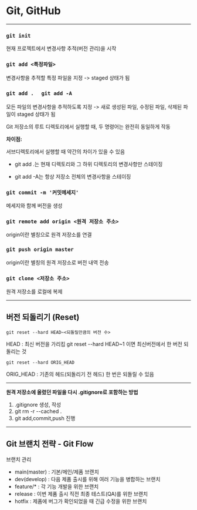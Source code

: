 # Git, GitHub
<hr>

### `git init`

현재 프로젝트에서 변경사항 추적(버전 관리)을 시작

### `git add <특정파일>`

변경사항을 추적할 특정 파일을 지정 -> staged 상태가 됨

### `git add . ` ` git add -A`

모든 파일의 변경사항을 추적하도록 지정 -> 새로 생성된 파일, 수정된 파일, 삭제된 파일이 staged 상태가 됨

Git 저장소의 루트 디렉토리에서 실행할 때, 두 명령어는 완전히 동일하게 작동

**차이점:**

서브디렉토리에서 실행할 때 약간의 차이가 있을 수 있음

- git add .는 현재 디렉토리와 그 하위 디렉토리의 변경사항만 스테이징

- git add -A는 항상 저장소 전체의 변경사항을 스테이징

### `git commit -m '커밋메세지'`

메세지와 함께 버전을 생성

### `git remote add origin <원격 저장소 주소>`

origin이란 별칭으로 원격 저장소를 연결

### `git push origin master`

origin이란 별칭의 원격 저장소로 버전 내역 전송

### `git clone <저장소 주소>`

원격 저장소를 로컬에 복제

<hr>

## 버전 되돌리기 (Reset)

`git reset --hard HEAD~<되돌릴만큼의 버전 수>`

HEAD : 최신 버전을 가리킴
git reset --hard HEAD~1 이면 최신버전에서 한 버전 되돌리는 것

`git reset --hard ORIG_HEAD`

ORIG_HEAD : 기존의 헤드(되돌리기 전 헤드) 
한 번은 되돌릴 수 있음

<hr>

**원격 저장소에 올렸던 파일을 다시 .gitignore로 포함하는 방법**
1. .gitignore 생성, 작성
2. git rm -r --cached .
3. git add,commit,push 진행

<hr>

## Git 브랜치 전략 - Git Flow

브랜치 관리
- main(master) : 기본/메인/제품 브랜치
- dev(develop) : 다음 제품 출시를 위해 여러 기능을 병합하는 브랜치
- feature/* : 각 기능 개발을 위한 브랜치
- release : 이번 제품 출시 직전 최종 테스트(QA)를 위한 브랜치
- hotfix : 제품에 버그가 확인되었을 때 긴급 수정을 위한 브랜치
